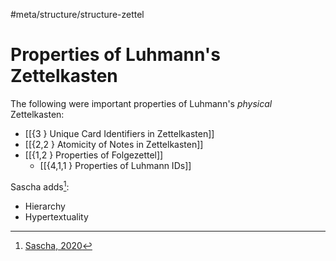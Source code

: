 #meta/structure/structure-zettel 

# Properties of Luhmann's Zettelkasten
The following were important properties of Luhmann's _physical_ Zettelkasten:
 - [[{3 } Unique Card Identifiers in Zettelkasten]]
 - [[{2,2 } Atomicity of Notes in Zettelkasten]]
 - [[{1,2 } Properties of Folgezettel]]
    - [[{4,1,1 } Properties of Luhmann IDs]]

Sascha adds[^1]:
- Hierarchy
- Hypertextuality

[^1]: [Sascha, 2020](x-devonthink-item://A9E2926A-7002-444F-9009-39A10FEE9336)